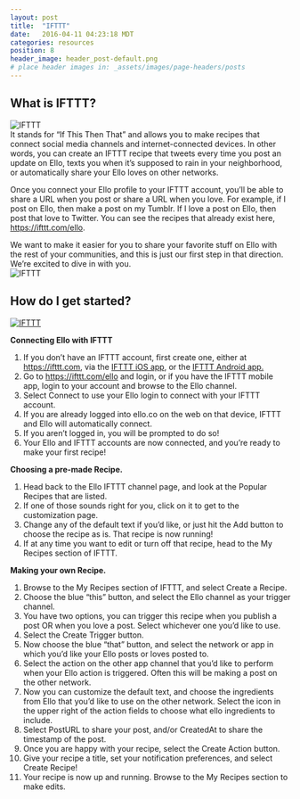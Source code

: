 ```yaml
---
layout: post
title:  "IFTTT"
date:   2016-04-11 04:23:18 MDT
categories: resources
position: 8
header_image: header_post-default.png
# place header images in: _assets/images/page-headers/posts
---
```

## What is IFTTT? 
![IFTTT](http://i.imgur.com/P2nIbRK.jpg)
<br>
It stands for “If This Then That” and allows you to make recipes that connect social media channels and internet-connected devices. In other words, you can create an IFTTT recipe that tweets every time you post an update on Ello, texts you when it’s supposed to rain in your neighborhood, or automatically share your Ello loves on other networks.

Once you connect your Ello profile to your IFTTT account, you’ll be able to share a URL when you post or share a URL when you love. For example, if I post on Ello, then make a post on my Tumblr. If I love a post on Ello, then post that love to Twitter. You can see the recipes that already exist here,  https://ifttt.com/ello.

We want to make it easier for you to share your favorite stuff on Ello with the rest of your communities, and this is just our first step in that direction. We’re excited to dive in with you.
<br>
![IFTTT](http://i.imgur.com/cHVDAVo.jpg)
## How do I get started?

<div class="embetter" data-vimeo-id="162590641"><a href="https://vimeo.com/162590641" target="_blank"><img src="https://i.vimeocdn.com/video/565079932_640.jpg" alt="IFTTT" border="none"></a></div>

**Connecting Ello with IFTTT**

1. If you don’t have an IFTTT account, first create one, either at https://ifttt.com, via the <a href="https://itunes.apple.com/us/app/if-by-ifttt/id660944635?mt=8" target="_blank">IFTTT iOS app</a>, or the <a href="https://play.google.com/store/apps/details?id=com.ifttt.ifttt&hl=en" target="_blank">IFTTT Android app.</a>
2. Go to https://ifttt.com/ello and login, or if you have the IFTTT mobile app, login to your account and browse to the       Ello channel. 
3. Select Connect to use your Ello login to connect with your IFTTT account. 
4. If you are already logged into ello.co on the web on that device, IFTTT and Ello will automatically connect.
5. If you aren’t logged in, you will be prompted to do so! 
6. Your Ello and IFTTT accounts are now connected, and you’re ready to make your first recipe!

**Choosing a pre-made Recipe.**

1. Head back to the Ello IFTTT channel page, and look at the Popular Recipes that are listed. 
2. If one of those sounds right for you, click on it to get to the customization page.
3. Change any of the default text if you’d like, or just hit the Add button to choose the recipe as is. That recipe is now    running!
4. If at any time you want to edit or turn off that recipe, head to the My Recipes section of IFTTT.

**Making your own Recipe.**

1. Browse to the My Recipes section of IFTTT, and select Create a Recipe.
2. Choose the blue “this” button, and select the Ello channel as your trigger channel.
3. You have two options, you can trigger this recipe when you publish a post OR when you love a post. Select whichever one    you’d like to use.
4. Select the Create Trigger button.
5. Now choose the blue “that” button, and select the network or app in which you’d like your Ello posts or loves posted to.
6. Select the action on the other app channel that you’d like to perform when your Ello action is triggered. Often this       will be making a post on the other network.
7. Now you can customize the default text, and choose the ingredients from Ello that you’d like to use on the other           network. Select the icon in the upper right of the action fields to choose what ello ingredients to include.
8. Select PostURL to share your post, and/or CreatedAt to share the timestamp of the post.
9. Once you are happy with your recipe, select the Create Action button.
10. Give your recipe a title, set your notification preferences, and select Create Recipe!
11. Your recipe is now up and running. Browse to the My Recipes section to make edits.
